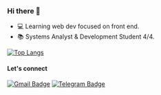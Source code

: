 ### Hi there 👋

- 💻 Learning web dev focused on front end.
- 📚 Systems Analyst & Development Student 4/4.


[![Top Langs](https://github-readme-stats.vercel.app/api/top-langs/?username=conradodarocha&layout=compact)](https://github.com/conradodarocha/github-readme-stats)


 #### Let's connect
  

[![Gmail Badge](https://img.shields.io/badge/Gmail-D14836?style=for-the-badge&logo=gmail&logoColor=white)](mailto:conrado.rocha3293@gmail.com)
[![Telegram Badge](https://img.shields.io/badge/Telegram-2CA5E0?style=for-the-badge&logo=telegram&logoColor=white)](https://t.me/ConradoDaRocha/)

